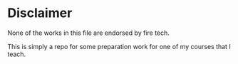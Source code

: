 # Disclaimer

None of the works in this file are endorsed by fire tech.

This is simply a repo for some preparation work for one of my courses that I teach.